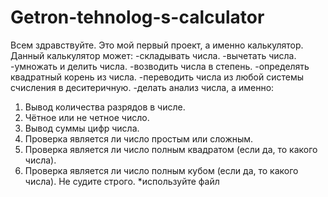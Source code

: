 # Getron-tehnolog-s-calculator
Всем здравствуйте. Это мой первый проект, а именно калькулятор.
Данный калькулятор может:
-складывать числа.
-вычетать числа.
-умножать и делить числа.
-возводить числа в степень.
-определять квадратный корень из числа.
-переводить числа из любой системы счисления в деситеричную.
-делать анализ числа, а именно:
1) Вывод количества разрядов в числе.
2) Чётное или не четное число.
3) Вывод суммы цифр числа.
4) Проверка является ли число простым или сложным.
5) Проверка является ли число полным квадратом (если да, то какого числа).
6) Проверка является ли число полным кубом (если да, то какого числа).
Не судите строго.
*используйте файл
